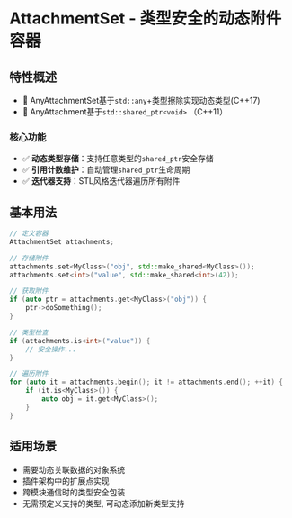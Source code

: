 # AttachmentSet - 类型安全的动态附件容器

## 特性概述

- 🚀 AnyAttachmentSet基于`std::any`+类型擦除实现动态类型(C++17)
- 🚀 AnyAttachment基于`std::shared_ptr<void>` （C++11）

### 核心功能
- ✅ **动态类型存储**：支持任意类型的`shared_ptr`安全存储
- ✅ **引用计数维护**：自动管理`shared_ptr`生命周期
- ✅ **迭代器支持**：STL风格迭代器遍历所有附件

## 基本用法

```cpp
// 定义容器
AttachmentSet attachments;

// 存储附件
attachments.set<MyClass>("obj", std::make_shared<MyClass>());
attachments.set<int>("value", std::make_shared<int>(42));

// 获取附件
if (auto ptr = attachments.get<MyClass>("obj")) {
    ptr->doSomething();
}

// 类型检查
if (attachments.is<int>("value")) {
    // 安全操作...
}

// 遍历附件
for (auto it = attachments.begin(); it != attachments.end(); ++it) {
    if (it.is<MyClass>()) {
        auto obj = it.get<MyClass>();
    }
}
```
## 适用场景
- 需要动态关联数据的对象系统
- 插件架构中的扩展点实现
- 跨模块通信时的类型安全包装
- 无需预定义支持的类型, 可动态添加新类型支持